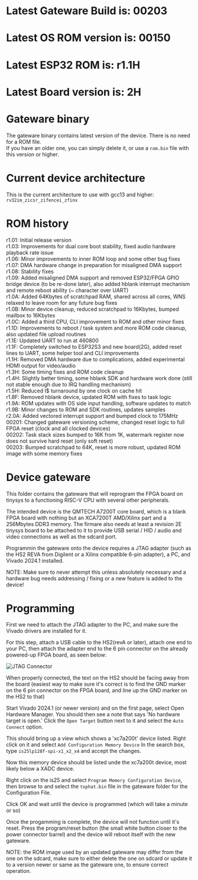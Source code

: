 # Latest Gateware Build is: 00203
# Latest OS ROM version is: 00150
# Latest ESP32 ROM is: r1.1H
# Latest Board version is: 2H

# Gateware binary
The gateware binary contains latest version of the device.
There is no need for a ROM file.<br>
If you have an older one, you can simply delete it, or use a `rom.bin` file with this version or higher.

# Current device architecture
This is the current architecture to use with gcc13 and higher: `rv32im_zicsr_zifencei_zfinx`

# ROM history
r1.01: Initial release version<br>
r1.03: Improvements for dual core boot stability, fixed audio hardware playback rate issue<br>
r1.06: Minor improvements to inner ROM loop and some other bug fixes<br>
r1.07: DMA hardware change in preparation for misaligned DMA support<br>
r1.08: Stability fixes<br>
r1.09: Added misaligned DMA support and removed ESP32/FPGA GPIO bridge device (to be re-done later), also added hblank interrupt mechanism and remote reboot ability (~ character over UART)<br>
r1.0A: Added 64Kbytes of scratchpad RAM, shared across all cores, WNS relaxed to leave room for any future bug fixes<br>
r1.0B: Minor device cleanup, reduced scratchpad to 16Kbytes, bumped mailbox to 16Kbytes<br>
r1.0C: Added a third CPU, CLI improvement to ROM and other minor fixes<br>
r1.1D: Improvements to reboot / task system and more ROM code cleanup, also updated file upload routines<br>
r1.1E: Updated UART to run at 460800<br>
r1.1F: Completely switched to ESP32S3 and new board(2G), added reset lines to UART, some helper tool and CLI improvements<br>
r1.1H: Removed DMA hardware due to complications, added experimental HDMI output for video/audio<br>
r1.3H: Some timing fixes and ROM code cleanup<br>
r1.4H: Slightly better timing, some hblank SDK and hardware work done (still not stable enough due to IRQ handling mechanism)<br>
r1.5H: Reduced I$ turnaround by one clock on cache hit<br>
r1.8F: Removed hblank device, updated ROM with fixes to task logic<br>
r1.9A: ROM updates with OS side input handling, software updates to match<br>
r1.9B: Minor changes to ROM and SDK routines, updates samples<br>
r2.0A: Added vectored interrupt support and bumped clock to 175MHz<br>
00201: Changed gateware versioning scheme, changed reset logic to full FPGA reset (clock and all clocked devices)<br>
00202: Task stack sizes bumped to 16K from 1K, watermark register now does not survive hard reset (only soft reset)<br>
00203: Bumped scratchpad to 64K, reset is more robust, updated ROM image with some memory fixes<br>

# Device gateware

This folder contains the gateware that will reprogram the FPGA board on tinysys to a functioning RISC-V CPU with several other peripherals.

The intended device is the QMTECH A7200T core board, which is a blank FPGA board with nothing but an XCA7200T AMD/Xilinx part and a 256Mbytes DDR3 memory. The firmare also needs at least a revision 2E tinysys board to be attached to it to provide USB serial / HID / audio and video connections as well as the sdcard port.

Programmin the gateware onto the device requires a JTAG adapter (such as the HS2 REVA from Digilent or a Xilinx compatible 6-pin adapter), a PC, and Vivado 2024.1 installed.

NOTE: Make sure to never attempt this unless absolutely necessary and a hardware bug needs addressing / fixing or a new feature is added to the device!

# Programming

First we need to attach the JTAG adapter to the PC, and make sure the Vivado drivers are installed for it.

For this step, attach a USB cable to the HS2(revA or later), attach one end to your PC, then attach the adapter end to the 6 pin connector on the already powered-up FPGA board, as seen below:

![JTAG Connector](./JTAG.png "JTAG Connector")

When properly connected, the text on the HS2 should be facing away from the board (easiest way to make sure it's correct is to find the GND marker on the 6 pin connector on the FPGA board, and line up the GND marker on the HS2 to that)

Start Vivado 2024.1 (or newer version) and on the first page, select Open Hardware Manager.
You should then see a note that says 'No hardware target is open.' Click the `Open Target` button next to it and select the `Auto Connect` option.

This should bring up a view which shows a 'xc7a200t' device listed. Right click on it and select `Add Configuration Memory Device`
In the search box, type `is25lp128f-spi-x1_x2_x4` and accept the changes.

Now this memory device should be listed unde the xc7a200t device, most likely below a XADC device.

Right click on the is25 and select `Program Memory Configuration Device`, then browse to and select the `tophat.bin` file in the gateware folder for the Configuration File.

Click OK and wait until the device is programmed (which will take a minute or so)

Once the progamming is complete, the device will not function until it's reset. Press the program/reset button (the small white button closer to the power connector barrel) and the device will reboot itself with the new gateware.

NOTE: the ROM image used by an updated gateware may differ from the one on the sdcard, make sure to either delete the one on sdcard or update it to a version newer or same as the gateware one, to ensure correct operation.
